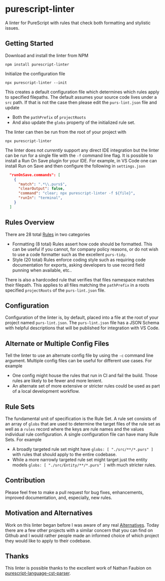 # purescript-linter

A linter for PureScript with rules that check both formatting and stylistic issues.

## Getting Started

Download and install the linter from NPM

```
npm install purescript-linter
```

Initialize the configuration file

```
npx purescript-linter --init
```

This creates a default configuration file which determines which rules apply to specified filepaths. The default assumes your source code lives under a `src` path. If that is not the case then please edit the `purs-lint.json` file and update

- Both the `pathPrefix` of `projectRoots`
- And also update the `globs` property of the initialized rule set.

The linter can then be run from the root of your project with

```
npx purescript-linter
```

The linter does not _currently_ support any direct IDE integration but the linter can be run for a single file with the `-f` command line flag. It is possible to install a Run On Save plugin for your IDE. For example, in VS Code one can install Run on Save and then configure the following in `settings.json`

```JSON
  "runOnSave.commands": [
    {
      "match": ".*\\.purs$",
      "clearOutput": false,
      "command": "clear; npx purescript-linter -f ${file}",
      "runIn": "terminal",
    }
  ]
```

## Rules Overview

There are 28 total [Rules](Rules.md) in two categories

- Formatting (8 total) Rules assert how code should be formatted. This can be useful if you cannot, for company policy reasons, or do not wish to use a code formatter such as the excellent `purs-tidy`.
- Style (20 total) Rules enforce coding style such as requiring code documentation for exports, asking developers to use record field punning when available, etc..

There is also a hardcoded rule that verifies that files namespace matches their filepath. This applies to all files matching the `pathPrefix` in a roots specified `projectRoots` of the `purs-lint.json` file.

## Configuration

Configuration of the linter is, by default, placed into a file at the root of your project named `purs-lint.json`. The `purs-lint.json` file has a JSON Schema with helpful descriptions that will be published for integration with VS Code.

## Alternate or Multiple Config Files

Tell the linter to use an alternate config file by using the `-c` command line argument. Multiple config files can be useful for different use cases. For example

- One config might house the rules that run in CI and fail the build. Those rules are likely to be fewer and more lenient.
- An alternate set of more extensive or stricter rules could be used as part of a local development workflow.

## Rule Sets

The fundamental unit of specification is the Rule Set. A rule set consists of an array of `globs` that are used to determine the target files of the rule set as well as a `rules` record where the keys are rule names and the values individual rule configuration. A single configuration file can have many Rule Sets. For example

- A broadly targeted rule set might have `globs: [ "./src/**/*.purs" ]` with rules that should apply to the entire codebase.
- While a more narrowly targeted rule set might target just the entity models `globs: [ "./src/Entity/**/*.purs" ]` with much stricter rules.

## Contribution

Please feel free to make a pull request for bug fixes, enhancements, improved documentation, and, especially, new rules.

## Motivation and Alternatives

Work on this linter began before I was aware of any real [Alternatives](Alternatives.md). Today there are a few other projects with a similar concern that you can find on Github and I would rather people made an informed choice of which project they would like to apply to their codebase.

## Thanks

This linter is possible thanks to the excellent work of Nathan Faubion on [purescript-language-cst-parser](https://github.com/natefaubion/purescript-language-cst-parser).
